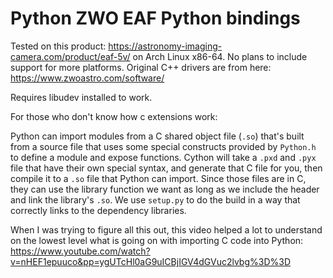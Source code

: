 # Python ZWO EAF Python bindings

Tested on this product: https://astronomy-imaging-camera.com/product/eaf-5v/
on Arch Linux x86-64. No plans to include support for more platforms. Original C++ drivers are from here: https://www.zwoastro.com/software/

Requires libudev installed to work.

For those who don't know how c extensions work:

Python can import modules from a C shared object file (`.so`) that's built from a source file that uses some special constructs provided by `Python.h` to define a module and expose functions. Cython will take a `.pxd` and `.pyx` file that have their own special syntax, and generate that C file for you, then compile it to a `.so` file that Python can import. Since those files are in C, they can use the library function we want as long as we include the header and link the library's `.so`. We use `setup.py` to do the build in a way that correctly links to the dependency libraries.

When I was trying to figure all this out, this video helped a lot to understand on the lowest level what is going on with importing C code into Python: https://www.youtube.com/watch?v=nHEF1epuuco&pp=ygUTcHl0aG9uICBjIGV4dGVuc2lvbg%3D%3D